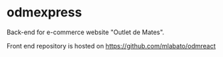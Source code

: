 # odmexpress

Back-end for e-commerce website "Outlet de Mates". 

Front end repository is hosted on https://github.com/mlabato/odmreact
